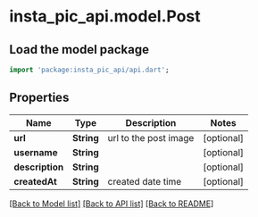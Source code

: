 # insta_pic_api.model.Post

## Load the model package
```dart
import 'package:insta_pic_api/api.dart';
```

## Properties
Name | Type | Description | Notes
------------ | ------------- | ------------- | -------------
**url** | **String** | url to the post image | [optional] 
**username** | **String** |  | [optional] 
**description** | **String** |  | [optional] 
**createdAt** | **String** | created date time | [optional] 

[[Back to Model list]](../README.md#documentation-for-models) [[Back to API list]](../README.md#documentation-for-api-endpoints) [[Back to README]](../README.md)


